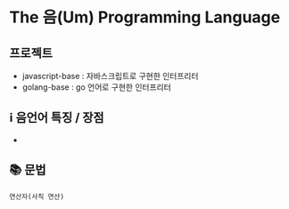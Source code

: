 # The 음(Um) Programming Language

## 프로젝트
- javascript-base : 자바스크립트로 구현한 인터프리터
- golang-base  : go 언어로 구현한 인터프리터

## ℹ️ 음언어 특징 / 장점
- 
## 📚 문법
```
연산자(사칙 연산)
```
